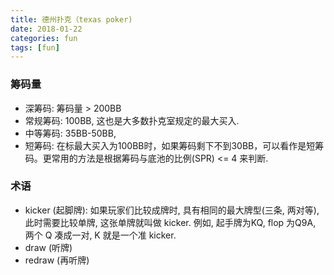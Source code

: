 ```yaml
---
title: 德州扑克（texas poker)
date: 2018-01-22
categories: fun
tags: [fun]
---
```


### 筹码量
- 深筹码: 筹码量 > 200BB
- 常规筹码: 100BB, 这也是大多数扑克室规定的最大买入.
- 中等筹码: 35BB-50BB,
- 短筹码: 在标最大买入为100BB时，如果筹码剩下不到30BB，可以看作是短筹码。更常用的方法是根据筹码与底池的比例(SPR) <= 4 来判断.

### 术语
- kicker (起脚牌): 如果玩家们比较成牌时, 具有相同的最大牌型(三条, 两对等), 此时需要比较单牌, 这张单牌就叫做 kicker. 例如, 起手牌为KQ, flop 为Q9A, 两个 Q 凑成一对, K 就是一个准 kicker.
- draw (听牌)
- redraw (再听牌)